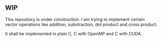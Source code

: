 ## WIP

This repository is under construction. I am trying to implement certain vector operations like addition, substraction, dot product and cross product. 

It shall be implemented in plain C, C with OpenMP and C with CUDA.
